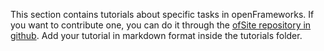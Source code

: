 This section contains tutorials about specific tasks in openFrameworks. If you want to contribute one, you can do it through the <a href="http://github.com/openframeworks/ofSite">ofSite repository in github</a>. Add your tutorial in markdown format inside the tutorials folder.
